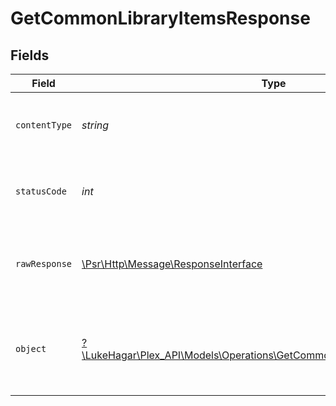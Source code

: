 # GetCommonLibraryItemsResponse


## Fields

| Field                                                                                                                                    | Type                                                                                                                                     | Required                                                                                                                                 | Description                                                                                                                              |
| ---------------------------------------------------------------------------------------------------------------------------------------- | ---------------------------------------------------------------------------------------------------------------------------------------- | ---------------------------------------------------------------------------------------------------------------------------------------- | ---------------------------------------------------------------------------------------------------------------------------------------- |
| `contentType`                                                                                                                            | *string*                                                                                                                                 | :heavy_check_mark:                                                                                                                       | HTTP response content type for this operation                                                                                            |
| `statusCode`                                                                                                                             | *int*                                                                                                                                    | :heavy_check_mark:                                                                                                                       | HTTP response status code for this operation                                                                                             |
| `rawResponse`                                                                                                                            | [\Psr\Http\Message\ResponseInterface](https://www.php-fig.org/psr/psr-7/#33-psrhttpmessageresponseinterface)                             | :heavy_check_mark:                                                                                                                       | Raw HTTP response; suitable for custom response parsing                                                                                  |
| `object`                                                                                                                                 | [?\LukeHagar\Plex_API\Models\Operations\GetCommonLibraryItemsResponseBody](../../Models/Operations/GetCommonLibraryItemsResponseBody.md) | :heavy_minus_sign:                                                                                                                       | Unauthorized - Returned if the X-Plex-Token is missing from the header or query.                                                         |
